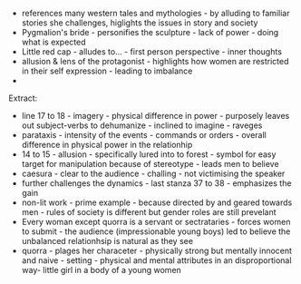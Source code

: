 - references many western tales and mythologies - by alluding to familiar stories she challenges, higlights the issues in story and society
- Pygmalion's bride - personifies the sculpture - lack of power - doing what is expected
- Little red cap - alludes to... - first person perspective - inner thoughts
- allusion & lens of the protagonist - highlights how women are restricted in their self expression - leading to imbalance
- 
Extract:
- line 17 to 18 - imagery - physical difference in power - purposely leaves out subject-verbs to dehumanize - inclined to imagine - raveges 
- parataxis - intensity of the events - commands or orders - overall difference in physical power in the relationhip
- 14 to 15 - allusion - specifically lured into to forest - symbol for easy target for manipulation because of stereotype - leads men to believe
- caesura - clear to the audience - challing - not victimising the speaker 
- further challenges the dynamics - last stanza 37 to 38 - emphasizes the gain 
- non-lit work - prime example - because directed by and geared towards men - rules of society is different but gender roles are still prevelant
- Every woman except quorra is a servant or sectrataries - forces women to submit - the audience (impressionable young boys) led to believe the unbalanced relationhsip is natural as they see
- quorra - plages her characeter - physically strong but mentally innocent and naive - setting - physical and mental attributes in an disproportional way- little girl in a body of a young women